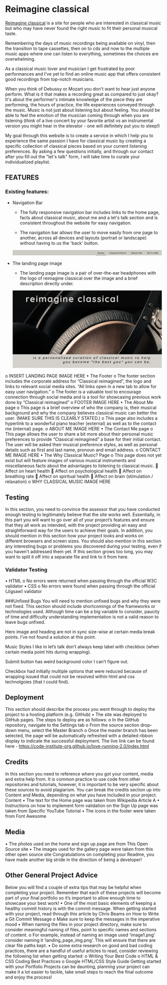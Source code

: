 # Reimagine classical 

[Reimagine classical](https://aliceohio.github.io/reimagine.classical/) is a site for people who are interested in classical music but who may have never found the right music to fit their personal musical taste. 

Remembering the days of music recordings being available on vinyl, then the transition to tape cassettes, then on to cds and now to the multiple music apps where one can listen to everything, sometimes the choices are overwhelming.

As a classical music lover and musician I get frustrated by poor performances and I've yet to find an online music app that offers consistent good recordings from top-notch musicians. 

When you think of Debussy or Mozart you don't want to hear just anyone perform. What is it that makes a recording great as compared to just okay? It's about the performer's intimate knowledge of the piece they are performing, the hours of practice, the life experiences conveyed through the music. Music is not just about listening but about feeling. You should be able to feel the emotion of the musician coming through when you are listening (think of a live concert by your favorite artist vs an instrumental version you might hear in the elevator - one will definitely put you to sleep!)

My goal through this website is to create a service in which I help you to experience the same passion I have for classical music by creating a specific collection of classical pieces based on your current listening preferences. By asking a few questions initially, and through our contact after you fill out the "let's talk" form, I will take time to curate your individualized playlist.

## FEATURES

### Existing features:

- Navigation Bar
    - The fully responsive navigation bar includes links to the home page, facts about classical music, about me and a let's talk section and is consistent throughout the website for easy navigation.

    - The navigation bar allows the user to move easily from one page to another, across all devices and layouts (portrait or landscape) without having to us the 'back' button.

    ![NavigationBar](/assets/images/Screenshot%20NavBar)
    
- The landing page image

    - The landing page image is a pair of over-the-ear headphones with the logo of reimagine classical over the image and a brief description directly under.

    ![LandingPage](/assets/images/Screenshot%20LandingPage)

o	INSERT LANDING PAGE IMAGE HERE
•	The Footer
o	The footer section includes the corporate address for “Classical reimagined”, the logo and links to relevant social media sites. “All links open in a new tab to allow for easy user navigation.”
o	The footer is a valuable tool to encourage connection through social media and is a tool for showcasing previous work done by “Classical reimagined”
o	FOOTER IMAGE HERE
•	The About Me page
o	This page is a brief overview of who the company is, their musical background and why the company believes classical music can better the user. (MAKE SURE THIS IS CLEARLY STATED.)
o	This page also includes a hyperlink to a wonderful piano teacher (external) as well as to the contact me (internal) page.
o	ABOUT ME IMAGE HERE
•	The Contact Me page
o	This page allows the user to share a bit more about their personal music preferences to provide “Classical reimagined” a base for their initial contact. The user will be asked their musical preference styles, as well as personal details such as first and last name, pronoun and email address.
o	CONTACT ME IMAGE HERE
•	The Why Classical Music? Page
o	This page does not yet exist but will feature images of various musical instruments and miscellaneous facts about the advantages to listening to classical music.
	Affect on heart health
	Affect on psychological health
	Affect on breathing rate
	Affect on spiritual health
	Affect on brain (stimulation / relaxation)
o	WHY CLASSICAL MUSIC IMAGE HERE

## Testing
In this section, you need to convince the assessor that you have conducted enough testing to legitimately believe that the site works well. Essentially, in this part you will want to go over all of your project’s features and ensure that they all work as intended, with the project providing an easy and straightforward way for the users to achieve their goals.
In addition, you should mention in this section how your project looks and works on different browsers and screen sizes.
You should also mention in this section any interesting bugs or problems you discovered during your testing, even if you haven't addressed them yet.
If this section grows too long, you may want to split it off into a separate file and link to it from here.
### Validator Testing
•	HTML
o	No errors were returned when passing through the official W3C validator
•	CSS
o	No errors were found when passing through the official (Jigsaw) validator

###Unfixed Bugs
You will need to mention unfixed bugs and why they were not fixed. This section should include shortcomings of the frameworks or technologies used. Although time can be a big variable to consider, paucity of time and difficulty understanding implementation is not a valid reason to leave bugs unfixed.

Hero image and heading are not in sync size-wise at certain media break points. I’ve not found a solution at this point.

Music Styles I like in let’s talk don’t always keep label with checkbox (when certain media point hits during wrapping).

Submit button has weird background color I can’t figure out.

Checkbox had initially multiple options that were reduced because of wrapping issued that could not be resolved within html and css technolgoies (that I could find).

## Deployment
This section should describe the process you went through to deploy the project to a hosting platform (e.g. GitHub)
•	The site was deployed to GitHub pages. The steps to deploy are as follows:
o	In the GitHub repository, navigate to the Settings tab
o	From the source section drop-down menu, select the Master Branch
o	Once the master branch has been selected, the page will be automatically refreshed with a detailed ribbon display to indicate the successful deployment.
The live link can be found here - https://code-institute-org.github.io/love-running-2.0/index.html

## Credits
In this section you need to reference where you got your content, media and extra help from. It is common practice to use code from other repositories and tutorials, however, it is important to be very specific about these sources to avoid plagiarism.
You can break the credits section up into Content and Media, depending on what you have included in your project.
Content
•	The text for the Home page was taken from Wikipedia Article A
•	Instructions on how to implement form validation on the Sign Up page was taken from Specific YouTube Tutorial
•	The icons in the footer were taken from Font Awesome

## Media
•	The photos used on the home and sign up page are from This Open Source site
•	The images used for the gallery page were taken from this other open source site
Congratulations on completing your Readme, you have made another big stride in the direction of being a developer!

## Other General Project Advice
Below you will find a couple of extra tips that may be helpful when completing your project. Remember that each of these projects will become part of your final portfolio so it’s important to allow enough time to showcase your best work!
•	One of the most basic elements of keeping a healthy commit history is with the commit message. When getting started with your project, read through this article by Chris Beams on How to Write a Git Commit Message
o	Make sure to keep the messages in the imperative mood
•	When naming the files in your project directory, make sure to consider meaningful naming of files, point to specific names and sections of content.
o	For example, instead of naming an image used ‘image1.png’ consider naming it ‘landing_page_img.png’. This will ensure that there are clear file paths kept.
•	Do some extra research on good and bad coding practices, there are a handful of useful articles to read, consider reviewing the following list when getting started:
o	Writing Your Best Code
o	HTML & CSS Coding Best Practices
o	Google HTML/CSS Style Guide
Getting started with your Portfolio Projects can be daunting, planning your project can make it a lot easier to tackle, take small steps to reach the final outcome and enjoy the process!
